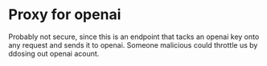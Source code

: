 # Proxy for openai

Probably not secure, since this is an endpoint that tacks an openai key onto any request and sends it to openai.
Someone malicious could throttle us by ddosing out openai acount.
